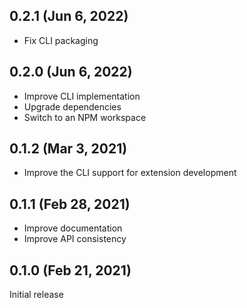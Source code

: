 ## 0.2.1 (Jun 6, 2022)

-   Fix CLI packaging

## 0.2.0 (Jun 6, 2022)

-   Improve CLI implementation
-   Upgrade dependencies
-   Switch to an NPM workspace

## 0.1.2 (Mar 3, 2021)

-   Improve the CLI support for extension development

## 0.1.1 (Feb 28, 2021)

-   Improve documentation
-   Improve API consistency

## 0.1.0 (Feb 21, 2021)

Initial release
